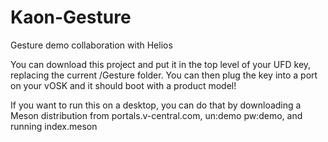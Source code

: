 Kaon-Gesture
============

Gesture demo collaboration with Helios






You can download this project and put it in the top level of your UFD key, replacing the current /Gesture folder.
You can then plug the key into a port on your vOSK and it should boot with a product model!

If you want to run this on a desktop, you can do that by downloading a Meson distribution from portals.v-central.com, un:demo pw:demo, and running index.meson